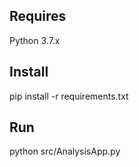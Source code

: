 ## Requires

Python 3.7.x

## Install

pip install -r requirements.txt

## Run

python src/AnalysisApp.py
